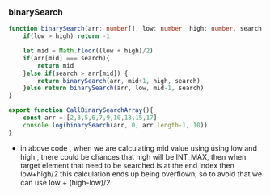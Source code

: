 ### binarySearch

```ts
function binarySearch(arr: number[], low: number, high: number, search: number){
    if(low > high) return -1

    let mid = Math.floor((low + high)/2)
    if(arr[mid] === search){
        return mid
    }else if(search > arr[mid]) {
        return binarySearch(arr, mid+1, high, search)
    }else return binarySearch(arr, low, mid-1, search)
}

export function CallBinarySearchArray(){
    const arr = [2,3,5,6,7,9,10,13,15,17]
    console.log(binarySearch(arr, 0, arr.length-1, 10))
}
```
- in above code , when we are calculating mid value using using low and high , there could be chances that high will be INT_MAX, then when target element that need to be searched is at the end index then low+high/2 this calculation ends up being overflown, so to avoid that we can use low + (high-low)/2
